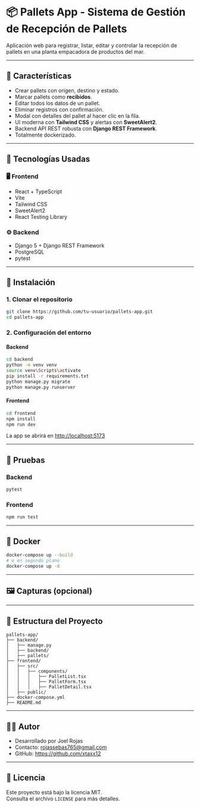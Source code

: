 # 📦 Pallets App - Sistema de Gestión de Recepción de Pallets

Aplicación web para registrar, listar, editar y controlar la recepción de pallets en una planta empacadora de productos del mar.

---

## 📌 Características

- Crear pallets con origen, destino y estado.
- Marcar pallets como **recibidos**.
- Editar todos los datos de un pallet.
- Eliminar registros con confirmación.
- Modal con detalles del pallet al hacer clic en la fila.
- UI moderna con **Tailwind CSS** y alertas con **SweetAlert2**.
- Backend API REST robusta con **Django REST Framework**.
- Totalmente dockerizado.

---

## 🧱 Tecnologías Usadas

### 🖥️ Frontend

- React + TypeScript
- Vite
- Tailwind CSS
- SweetAlert2
- React Testing Library

### ⚙️ Backend

- Django 5 + Django REST Framework
- PostgreSQL
- pytest

---

## 🚀 Instalación

### 1. Clonar el repositorio

```bash
git clone https://github.com/tu-usuario/pallets-app.git
cd pallets-app
```

### 2. Configuración del entorno

#### Backend

```bash
cd backend
python -m venv venv
source venv\Scripts\activate 
pip install -r requirements.txt
python manage.py migrate
python manage.py runserver
```

#### Frontend

```bash
cd frontend
npm install
npm run dev
```

La app se abrirá en [http://localhost:5173](http://localhost:5173)

---

## 🧪 Pruebas

### Backend

```bash
pytest
```

### Frontend

```bash
npm run test
```

---

## 🐳 Docker

```bash
docker-compose up --build
# o en segundo plano
docker-compose up -d
```

---

## 🖼️ Capturas (opcional)

<!--
Agrega aquí imágenes como:

![Lista de Pallets](./screenshots/lista.png)
![Formulario de Pallet](./screenshots/formulario.png)
-->

---

## 📂 Estructura del Proyecto

```
pallets-app/
├── backend/
│   ├── manage.py
│   ├── backend/
│   ├── pallets/
├── frontend/
│   ├── src/
│   │   ├── components/
│   │   │   ├── PalletList.tsx
│   │   │   ├── PalletForm.tsx
│   │   │   ├── PalletDetail.tsx
│   ├── public/
├── docker-compose.yml
├── README.md
```

---

## 👨‍💻 Autor

- Desarrollado por Joel Rojas  
- Contacto: rojassebas765@gmail.com 
- GitHub: https://github.com/xtaxx12

---

## 📃 Licencia

Este proyecto está bajo la licencia MIT.  
Consulta el archivo `LICENSE` para más detalles.
